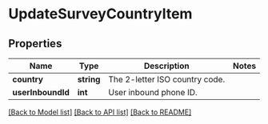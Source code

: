 # UpdateSurveyCountryItem

## Properties
Name | Type | Description | Notes
------------ | ------------- | ------------- | -------------
**country** | **string** | The 2-letter ISO country code. | 
**userInboundId** | **int** | User inbound phone ID. | 

[[Back to Model list]](../README.md#documentation-for-models) [[Back to API list]](../README.md#documentation-for-api-endpoints) [[Back to README]](../README.md)


